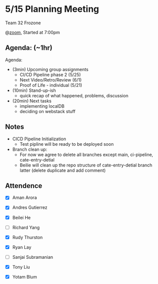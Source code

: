 # 5/15 Planning Meeting

Team 32 Frozone

@[zoom](https://ucsd.zoom.us/j/96599645461r), Started at 7:00pm

## Agenda: (~1hr)
Agenda:
- (3min) Upcoming group assignments
    - CI/CD Pipeline phase 2 (5/25)
    - Next Video/Retro/Review (6/1)
    - Proof of Life - individual (5/21)
- (10min) Stand-up-ish
    - quick recap of what happened, problems, discussion
- (20min) Next tasks
    - implementing localDB
    - deciding on webstack stuff


## Notes
 - CICD Pipeline Initialization 
    - Test pipline will be ready to be deployed soon
 - Branch clean up:
    - For now we agree to delete all branches except main, ci-pipeline, cate-entry-detial
    - Beilie will clean up the repo structure of cate-entry-detial branch latter (delete duplicate and add comment)

## Attendence
 - [X] Aman Arora
 - [X] Andres Gutierrez
 - [X] Beilei He
 - [ ] Richard Yang
 - [X] Rudy Thurston
 - [X] Ryan Lay
 - [ ] Sanjai Subramanian
 - [X] Tony Liu
 - [X] Yotam Blum

